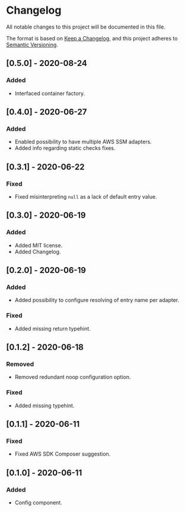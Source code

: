 # Changelog
All notable changes to this project will be documented in this file.

The format is based on [Keep a Changelog](https://keepachangelog.com/en/1.0.0/),
and this project adheres to [Semantic Versioning](https://semver.org/spec/v2.0.0.html).

## [0.5.0] - 2020-08-24
### Added
- Interfaced container factory.

## [0.4.0] - 2020-06-27
### Added
- Enabled possibility to have multiple AWS SSM adapters.
- Added info regarding static checks fixes.

## [0.3.1] - 2020-06-22
### Fixed
- Fixed misinterpreting `null` as a lack of default entry value.

## [0.3.0] - 2020-06-19
### Added
- Added MIT license.
- Added Changelog.

## [0.2.0] - 2020-06-19
### Added
- Added possibility to configure resolving of entry name per adapter.

### Fixed
- Added missing return typehint.

## [0.1.2] - 2020-06-18
### Removed
- Removed redundant noop configuration option.

### Fixed
- Added missing typehint.

## [0.1.1] - 2020-06-11
### Fixed
- Fixed AWS SDK Composer suggestion.

## [0.1.0] - 2020-06-11
### Added
- Config component.
